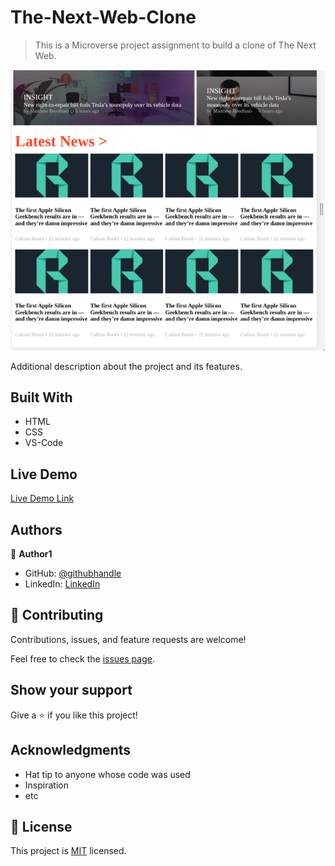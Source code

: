 # The-Next-Web-Clone

> This is a Microverse project assignment to build a clone of The Next Web.

![screenshot](./assets/view.png)

Additional description about the project and its features.

## Built With

- HTML
- CSS
- VS-Code

## Live Demo

[Live Demo Link](https://aduda-boaz.github.io/tnw-clone/)

## Authors

👤 **Author1**

- GitHub: [@githubhandle](https://github.com/Aduda-Boaz)
- LinkedIn: [LinkedIn](https://linkedin.com/adudaboaz)

## 🤝 Contributing

Contributions, issues, and feature requests are welcome!

Feel free to check the [issues page](issues/).

## Show your support

Give a ⭐️ if you like this project!

## Acknowledgments

- Hat tip to anyone whose code was used
- Inspiration
- etc

## 📝 License

This project is [MIT](lic.url) licensed.
